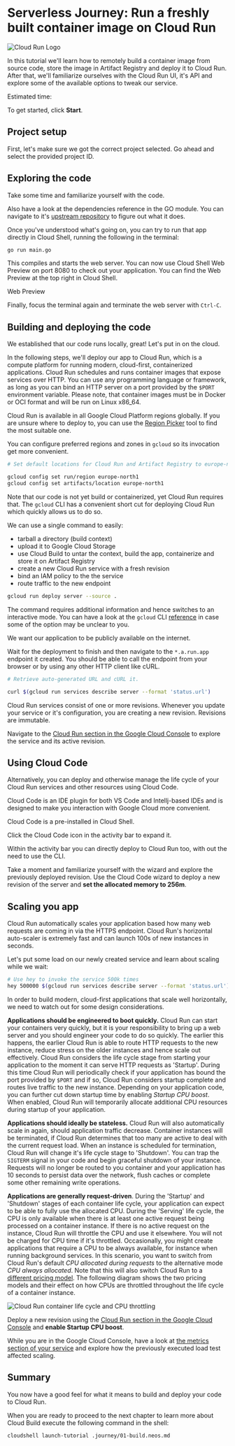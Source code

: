 <walkthrough-metadata>
  <meta name="title" content="Serverless Journey>: Run a freshly built container image on Cloud Run" />
  <meta name="description" content="Learn how to build, containerize, store and deploy a container image to Google Cloud Run." />
  <meta name="keywords" content="deploy, containers, console, run" />
</walkthrough-metadata>

# Serverless Journey: Run a freshly built container image on Cloud Run

![Cloud Run Logo](https://storage.googleapis.com/gweb-cloudblog-publish/images/retail_2022_XfdMe3d.max-700x700.jpg)

In this tutorial we'll learn how to remotely build a container image from source code, store the image in Artifact Registry and deploy it to Cloud Run. After that, we'll familiarize ourselves with the Cloud Run UI, it's API and explore some of the available options to tweak our service.

<walkthrough-tutorial-difficulty difficulty="2"></walkthrough-tutorial-difficulty>

Estimated time:
<walkthrough-tutorial-duration duration="15"></walkthrough-tutorial-duration>

To get started, click **Start**.

## Project setup

First, let's make sure we got the correct project selected. Go ahead and select the provided project ID.

<walkthrough-project-setup billing="true"></walkthrough-project-setup>

<walkthrough-enable-apis apis="cloudbuild.googleapis.com,
run.googleapis.com,
artifactregistry.googleapis.com">
</walkthrough-enable-apis>

## Exploring the code

Take some time and 
<walkthrough-editor-open-file filePath="cloudshell_open/serverless/main.go">
familiarize yourself with the code.
</walkthrough-editor-open-file>

Also have a look at the dependencies reference in the GO module. You can navigate to it's [upstream repository](https://github.com/helloworlddan/tortune) to figure out what it does.

Once you've understood what's going on, you can try to run that app directly in Cloud Shell, running the following in the terminal:

```bash
go run main.go
```

This compiles and starts the web server. You can now use Cloud Shell Web Preview on port 8080 to check out your application. You can find the Web Preview at the top right in Cloud Shell.

<walkthrough-editor-spotlight spotlightId="cloud-shell-web-preview-button" target="cloudshell">Web Preview</walkthrough-editor-spotlight>

Finally, focus the terminal again and terminate the web server with `Ctrl-C`.

## Building and deploying the code

We established that our code runs locally, great! Let's put in on the cloud.

<!-- TODO, verify OCI -->
In the following steps, we'll deploy our app to Cloud Run, which is a compute platform for running modern, cloud-first, containerized applications. Cloud Run schedules and runs container images that expose services over HTTP. You can use any programming language or framework, as long as you can bind an HTTP server on a port provided by the `$PORT` environment variable.  Please note, that container images must be in Docker or OCI format and will be run on Linux x86_64.

Cloud Run is available in all Google Cloud Platform regions globally. If you are unsure where to deploy to, you can use the [Region Picker](https://cloud.withgoogle.com/region-picker/) tool to find the most suitable one.

You can configure preferred regions and zones in `gcloud` so its invocation get more convenient.

```bash
# Set default locations for Cloud Run and Artifact Registry to europe-north1, Finland.

gcloud config set run/region europe-north1 
gcloud config set artifacts/location europe-north1 
```

Note that our code is not yet build or containerized, yet Cloud Run requires that.
The `gcloud` CLI has a convenient short cut for deploying Cloud Run which quickly allows us to do so.

We can use a single command to easily:
- tarball a directory (build context)
- upload it to Google Cloud Storage
- use Cloud Build to untar the context, build the app, containerize and store it on Artifact Registry
- create a new Cloud Run service with a fresh revision
- bind an IAM policy to the the service
- route traffic to the new endpoint

```bash
gcloud run deploy server --source .
```

The command requires additional information and hence switches to an interactive mode. You can have a look at the `gcloud` CLI [reference](https://cloud.google.com/sdk/gcloud/reference/run/deploy) in case some of the option may be unclear to you.

We want our application to be publicly available on the internet.

Wait for the deployment to finish and then navigate to the `*.a.run.app` endpoint it created. You should be able to call the endpoint from your browser or by using any other HTTP client like cURL.

```bash
# Retrieve auto-generated URL and cURL it.

curl $(gcloud run services describe server --format 'status.url')
```

Cloud Run services consist of one or more revisions. Whenever you update your service or it's configuration, you are creating a new revision. Revisions are immutable.

Navigate to the [Cloud Run section in the Google Cloud Console](https://console.cloud.google.com/run) to explore the service and its active revision.

## Using Cloud Code 

Alternatively, you can deploy and otherwise manage the life cycle of your Cloud Run services and other resources using Cloud Code.

Cloud Code is an IDE plugin for both VS Code and Intellj-based IDEs and is designed to make you interaction with Google Cloud more convenient.

Cloud Code is a pre-installed in Cloud Shell.

Click the
<walkthrough-editor-spotlight spotlightId="activity-bar-cloud-code">
Cloud Code icon in the activity bar
</walkthrough-editor-spotlight>
to expand it.

Within the activity bar
<walkthrough-editor-spotlight spotlightId="cloud-code-cloud-run-deploy">
you can directly deploy to Cloud Run
</walkthrough-editor-spotlight>
too, with out the need to use the CLI.

Take a moment and familiarize yourself with the wizard and explore the previously deployed revision. Use the Cloud Code wizard to deploy a new revision of the server and **set the allocated memory to 256m**.

## Scaling you app

Cloud Run automatically scales your application based how many web requests are coming in via the HTTPS endpoint. Cloud Run's horizontal auto-scaler is extremely fast and can launch 100s of new instances in seconds.

Let's put some load on our newly created service and learn about scaling while we wait:

```bash
# Use hey to invoke the service 500k times
hey 500000 $(gcloud run services describe server --format 'status.url')
```

In order to build modern, cloud-first applications that scale well horizontally, we need to watch out for some design considerations.

**Applications should be engineered to boot quickly.** Cloud Run can start your containers very quickly, but it is your responsibility to bring up a web server and you should engineer your code to do so quickly. The earlier this happens, the earlier Cloud Run is able to route HTTP requests to the new instance, reduce stress on the older instances and hence scale out effectively. Cloud Run considers the life cycle stage from starting your application to the moment it can serve HTTP requests as 'Startup'. During this time Cloud Run will periodically check if your application has bound the port provided by `$PORT` and if so, Cloud Run considers startup complete and routes live traffic to the new instance. Depending on your application code, you can further cut down startup time by enabling _Startup CPU boost_. When enabled, Cloud Run will temporarily allocate additional CPU resources during startup of your application.

**Applications should ideally be stateless.** Cloud Run will also automatically scale in again, should application traffic decrease. Container instances will be terminated, if Cloud Run determines that too many are active to deal with the current request load. When an instance is scheduled for termination, Cloud Run will change it's life cycle stage to 'Shutdown'. You can trap the `SIGTERM` signal in your code and begin graceful shutdown of your instance. Requests will no longer be routed to you container and your application has 10 seconds to persist data over the network, flush caches or complete some other remaining write operations.

**Applications are generally request-driven**. During the 'Startup' and 'Shutdown' stages of each container life cycle, your application can expect to be able to fully use the allocated CPU. During the 'Serving' life cycle, the CPU is only available when there is at least one active request being processed on a container instance. If there is no active request on the instance, Cloud Run will throttle the CPU and use it elsewhere. You will not be charged for CPU time if it's throttled. Occasionally, you might create applications that require a CPU to be always available, for instance when running background services. In this scenario, you want to switch from Cloud Run's default _CPU allocated during requests_ to the alternative mode _CPU always allocated_. Note that this will also switch Cloud Run to a [different pricing model](https://cloud.google.com/run/pricing#tables). The following diagram shows the two pricing models and their effect on how CPUs are throttled throughout the life cycle of a container instance.

![Cloud Run container life cycle and CPU throttling](https://cloud.google.com/static/run/docs/images/run-cpu-allocation.svg)

Deploy a new revision using the [Cloud Run section in the Google Cloud Console](https://console.cloud.google.com/run/deploy/europe-north1/server) and **enable Startup CPU boost**. 

While you are in the Google Cloud Console, have a look at [the metrics section of your service](https://console.cloud.google.com/run/detail/europe-north1/server/metrics) and explore how the previously executed load test affected scaling.

## Summary

You now have a good feel for what it means to build and deploy your code to Cloud Run.

<walkthrough-conclusion-trophy></walkthrough-conclusion-trophy>

<walkthrough-inline-feedback></walkthrough-inline-feedback>

When you are ready to proceed to the next chapter to learn more about Cloud Build execute the following command in the shell:

```bash
cloudshell launch-tutorial .journey/01-build.neos.md
```
